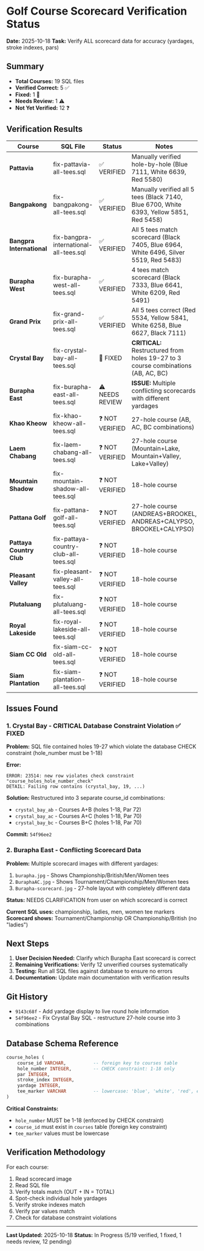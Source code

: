 # Golf Course Scorecard Verification Status
**Date:** 2025-10-18
**Task:** Verify ALL scorecard data for accuracy (yardages, stroke indexes, pars)

## Summary

- **Total Courses:** 19 SQL files
- **Verified Correct:** 5 ✅
- **Fixed:** 1 🔧
- **Needs Review:** 1 ⚠️
- **Not Yet Verified:** 12 ❓

## Verification Results

| Course | SQL File | Status | Notes |
|--------|----------|--------|-------|
| **Pattavia** | fix-pattavia-all-tees.sql | ✅ VERIFIED | Manually verified hole-by-hole (Blue 7111, White 6639, Red 5580) |
| **Bangpakong** | fix-bangpakong-all-tees.sql | ✅ VERIFIED | Manually verified all 5 tees (Black 7140, Blue 6700, White 6393, Yellow 5851, Red 5458) |
| **Bangpra International** | fix-bangpra-international-all-tees.sql | ✅ VERIFIED | All 5 tees match scorecard (Black 7405, Blue 6964, White 6496, Silver 5519, Red 5483) |
| **Burapha West** | fix-burapha-west-all-tees.sql | ✅ VERIFIED | 4 tees match scorecard (Black 7333, Blue 6641, White 6209, Red 5491) |
| **Grand Prix** | fix-grand-prix-all-tees.sql | ✅ VERIFIED | All 5 tees correct (Red 5534, Yellow 5841, White 6258, Blue 6627, Black 7111) |
| **Crystal Bay** | fix-crystal-bay-all-tees.sql | 🔧 FIXED | **CRITICAL:** Restructured from holes 19-27 to 3 course combinations (AB, AC, BC) |
| **Burapha East** | fix-burapha-east-all-tees.sql | ⚠️ NEEDS REVIEW | **ISSUE:** Multiple conflicting scorecards with different yardages |
| **Khao Kheow** | fix-khao-kheow-all-tees.sql | ❓ NOT VERIFIED | 27-hole course (AB, AC, BC combinations) |
| **Laem Chabang** | fix-laem-chabang-all-tees.sql | ❓ NOT VERIFIED | 27-hole course (Mountain+Lake, Mountain+Valley, Lake+Valley) |
| **Mountain Shadow** | fix-mountain-shadow-all-tees.sql | ❓ NOT VERIFIED | 18-hole course |
| **Pattana Golf** | fix-pattana-golf-all-tees.sql | ❓ NOT VERIFIED | 27-hole course (ANDREAS+BROOKEL, ANDREAS+CALYPSO, BROOKEL+CALYPSO) |
| **Pattaya Country Club** | fix-pattaya-country-club-all-tees.sql | ❓ NOT VERIFIED | 18-hole course |
| **Pleasant Valley** | fix-pleasant-valley-all-tees.sql | ❓ NOT VERIFIED | 18-hole course |
| **Plutaluang** | fix-plutaluang-all-tees.sql | ❓ NOT VERIFIED | 18-hole course |
| **Royal Lakeside** | fix-royal-lakeside-all-tees.sql | ❓ NOT VERIFIED | 18-hole course |
| **Siam CC Old** | fix-siam-cc-old-all-tees.sql | ❓ NOT VERIFIED | 18-hole course |
| **Siam Plantation** | fix-siam-plantation-all-tees.sql | ❓ NOT VERIFIED | 18-hole course |

## Issues Found

### 1. Crystal Bay - CRITICAL Database Constraint Violation ✅ FIXED
**Problem:** SQL file contained holes 19-27 which violate the database CHECK constraint (hole_number must be 1-18)

**Error:**
```
ERROR: 23514: new row violates check constraint "course_holes_hole_number_check"
DETAIL: Failing row contains (crystal_bay, 19, ...)
```

**Solution:** Restructured into 3 separate course_id combinations:
- `crystal_bay_ab` - Courses A+B (holes 1-18, Par 72)
- `crystal_bay_ac` - Courses A+C (holes 1-18, Par 70)
- `crystal_bay_bc` - Courses B+C (holes 1-18, Par 70)

**Commit:** `54f96ee2`

### 2. Burapha East - Conflicting Scorecard Data
**Problem:** Multiple scorecard images with different yardages:
1. `burapha.jpg` - Shows Championship/British/Men/Women tees
2. `BuraphaAC.jpg` - Shows Tournament/Championship/Men/Women tees
3. `Burapha-scorecard.jpg` - 27-hole layout with completely different data

**Status:** NEEDS CLARIFICATION from user on which scorecard is correct

**Current SQL uses:** championship, ladies, men, women tee markers
**Scorecard shows:** Tournament/Championship OR Championship/British (no "ladies")

## Next Steps

1. **User Decision Needed:** Clarify which Burapha East scorecard is correct
2. **Remaining Verifications:** Verify 12 unverified courses systematically
3. **Testing:** Run all SQL files against database to ensure no errors
4. **Documentation:** Update main documentation with verification results

## Git History

- `9143c68f` - Add yardage display to live round hole information
- `54f96ee2` - Fix Crystal Bay SQL - restructure 27-hole course into 3 combinations

## Database Schema Reference

```sql
course_holes (
    course_id VARCHAR,          -- foreign key to courses table
    hole_number INTEGER,        -- CHECK constraint: 1-18 only
    par INTEGER,
    stroke_index INTEGER,
    yardage INTEGER,
    tee_marker VARCHAR          -- lowercase: 'blue', 'white', 'red', etc.
)
```

**Critical Constraints:**
- `hole_number` MUST be 1-18 (enforced by CHECK constraint)
- `course_id` must exist in `courses` table (foreign key constraint)
- `tee_marker` values must be lowercase

## Verification Methodology

For each course:
1. Read scorecard image
2. Read SQL file
3. Verify totals match (OUT + IN = TOTAL)
4. Spot-check individual hole yardages
5. Verify stroke indexes match
6. Verify par values match
7. Check for database constraint violations

---
**Last Updated:** 2025-10-18
**Status:** In Progress (5/19 verified, 1 fixed, 1 needs review, 12 pending)
